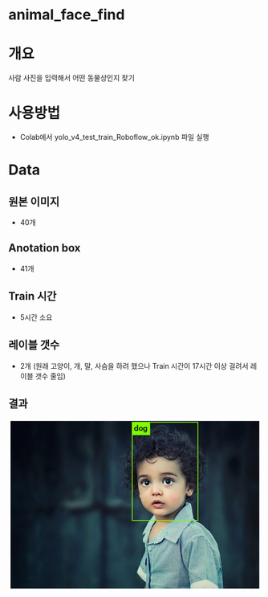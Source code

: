 # animal_face_find
# 개요
사람 사진을 입력해서 어떤 동물상인지 찾기
# 사용방법
- Colab에서 yolo_v4_test_train_Roboflow_ok.ipynb 파일 실행
# Data
## 원본 이미지
- 40개
## Anotation box
- 41개
## Train 시간
- 5시간 소요
## 레이블 갯수
- 2개 (원래 고양이, 개, 말, 사슴을 하려 했으나 Train 시간이 17시간 이상 걸려서 레이블 갯수 줄임)
## 결과
![img](./download.png)
